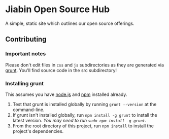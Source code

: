 # Jiabin Open Source Hub

A simple, static site which outlines our open source offerings.

## Contributing

### Important notes

Please don't edit files in `css` and `js` subdirectories as they are generated via [grunt][grunt]. You'll find source code in the src subdirectory!

### Installing grunt

This assumes you have [node.js][node] and [npm][npm] installed already.

1. Test that grunt is installed globally by running `grunt --version` at the
   command-line.
2. If grunt isn't installed globally, run `npm install -g grunt` to install
   the latest version. _You may need to run `sudo npm install -g grunt`._
3. From the root directory of this project, run `npm install` to install the
   project's dependencies.

[grunt]: http://gruntjs.com/
[node]: http://nodejs.org/
[npm]: http://npmjs.org/